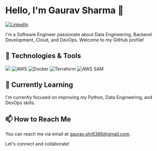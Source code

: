 # Hello, I'm Gaurav Sharma 👋

[![LinkedIn](https://img.shields.io/badge/-LinkedIn-blue?style=flat&logo=linkedin)](https://www.linkedin.com/in/gauravsharma1054)


I'm a Software Engineer passionate about Data Engineering, Backend Development, Cloud, and DevOps. Welcome to my GitHub profile!

## 🔧 Technologies & Tools

![](https://img.shields.io/badge/-Python-3776AB?style=flat&logo=python&logoColor=white)
![AWS](https://img.shields.io/badge/-Amazon%20Web%20Services-232F3E?style=flat&logo=amazon-aws&logoColor=white)
![Docker](https://img.shields.io/badge/-Docker-2496ED?style=flat&logo=docker&logoColor=white)
![Terraform](https://img.shields.io/badge/-Terraform-623CE4?style=flat&logo=terraform&logoColor=white)
![AWS SAM](https://img.shields.io/badge/-AWS%20SAM-FF9900?style=flat&logo=amazon-aws&logoColor=white)






## 🌱 Currently Learning

I'm currently focused on improving my Python, Data Engineering, and DevOps skills.


## 📫 How to Reach Me

You can reach me via email at [gaurav.shr6366@gmail.com](mailto:gaurav.shr6366@gmail.com).

Let's connect and collaborate!

